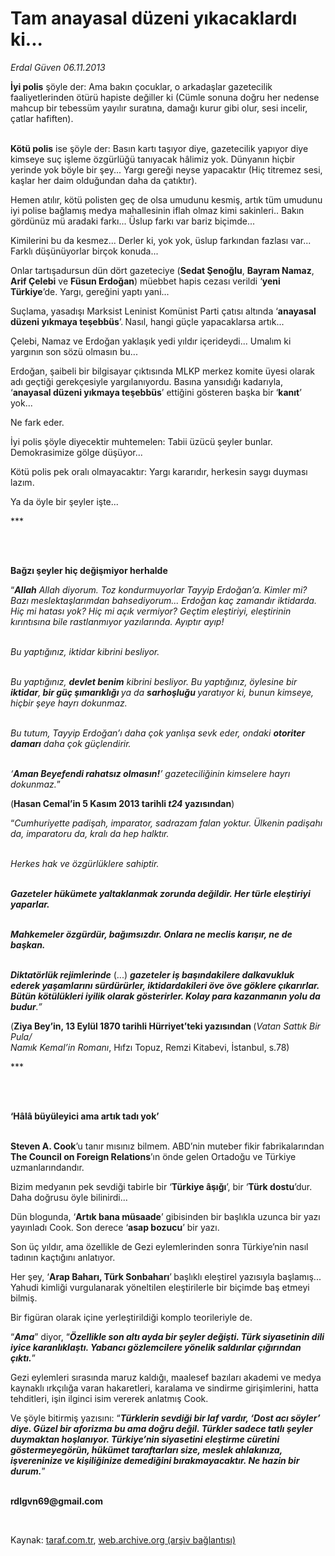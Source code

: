 # Tam anayasal düzeni yıkacaklardı ki...

*Erdal Güven 06.11.2013*

<div class="yazi"><p><b>İyi polis</b> şöyle der: Ama bakın çocuklar, o arkadaşlar gazetecilik faaliyetlerinden ötürü hapiste değiller ki (Cümle sonuna doğru her nedense mahcup bir tebessüm yayılır suratına, damağı kurur gibi olur, sesi incelir, çatlar hafiften).</p>
<p><b><br/>Kötü polis</b> ise şöyle der: Basın kartı taşıyor diye, gazetecilik yapıyor diye kimseye suç işleme özgürlüğü tanıyacak hâlimiz yok. Dünyanın hiçbir yerinde yok böyle bir şey... Yargı gereği neyse yapacaktır (Hiç titremez sesi, kaşlar her daim olduğundan daha da çatıktır).</p>
<p>Hemen atılır, kötü polisten geç de olsa umudunu kesmiş, artık tüm umudunu iyi polise bağlamış medya mahallesinin iflah olmaz kimi sakinleri.. Bakın gördünüz mü aradaki farkı... Üslup farkı var bariz biçimde... </p>
<p>Kimilerini bu da kesmez... Derler ki, yok yok, üslup farkından fazlası var... Farklı düşünüyorlar birçok konuda...</p>
<p>Onlar tartışadursun dün dört gazeteciye (<b>Sedat Şenoğlu</b>, <b>Bayram Namaz</b>, <b>Arif Çelebi</b> ve <b>Füsun Erdoğan</b>) müebbet hapis cezası verildi ‘<b>yeni Türkiye</b>’de. Yargı, gereğini yaptı yani...</p>
<p>Suçlama, yasadışı Marksist Leninist Komünist Parti çatısı altında ‘<b>anayasal düzeni yıkmaya teşebbüs</b>’.<b> </b>Nasıl, hangi güçle yapacaklarsa artık...</p>
<p>Çelebi, Namaz ve Erdoğan yaklaşık yedi yıldır içerideydi... Umalım ki yargının son sözü olmasın bu...</p>
<p>Erdoğan, şaibeli bir bilgisayar çıktısında MLKP merkez komite üyesi olarak adı geçtiği gerekçesiyle yargılanıyordu. Basına yansıdığı kadarıyla, ‘<b>anayasal düzeni yıkmaya teşebbüs</b>’ ettiğini gösteren başka bir ‘<b>kanıt</b>’ yok...</p>
<p>Ne fark eder.</p>
<p>İyi polis şöyle diyecektir muhtemelen: Tabii üzücü şeyler bunlar. Demokrasimize gölge düşüyor...</p>
<p>Kötü polis pek oralı olmayacaktır: Yargı kararıdır, herkesin saygı duyması lazım.</p>
<p>Ya da öyle bir şeyler işte...</p>
<p>***</p>
<p><b> </b></p>
<p><b><br/>Bağzı şeyler hiç değişmiyor herhalde</b></p>
<p>“<b><i>Allah</i></b><i> Allah diyorum. Toz kondurmuyorlar Tayyip Erdoğan’a. Kimler mi? Bazı meslektaşlarımdan bahsediyorum... Erdoğan kaç zamandır iktidarda. Hiç mi hatası yok? Hiç mi açık vermiyor? Geçtim eleştiriyi, eleştirinin kırıntısına bile rastlanmıyor yazılarında. Ayıptır ayıp!</i></p>
<p><i><br/>Bu yaptığınız, iktidar kibrini besliyor.</i></p>
<p><i><br/>Bu yaptığınız, <b>devlet benim</b> kibrini besliyor. Bu yaptığınız, öylesine bir <b>iktidar</b>,<b> bir güç şımarıklığı </b>ya da <b>sarhoşluğu </b>yaratıyor ki, bunun kimseye, hiçbir şeye hayrı dokunmaz.</i></p>
<p><i><br/>Bu tutum, Tayyip Erdoğan’ı daha çok yanlışa sevk eder, ondaki <b>otoriter damarı</b> daha çok güçlendirir.</i></p>
<p><i><br/>‘<b>Aman Beyefendi rahatsız olmasın!</b>’ gazeteciliğinin kimselere hayrı dokunmaz.</i>”</p>
<p>(<b>Hasan Cemal’in 5 Kasım 2013 tarihli <i>t24</i> yazısından</b>)</p>
<p>“<i>Cumhuriyette padişah, imparator, sadrazam falan yoktur. Ülkenin padişahı da, imparatoru da, kralı da hep halktır.</i></p>
<p><i><br/>Herkes hak ve özgürlüklere sahiptir.</i></p>
<p><b><i><br/>Gazeteler hükümete yaltaklanmak zorunda değildir. Her türle eleştiriyi yaparlar.</i></b><i> </i></p>
<p><b><i><br/>Mahkemeler özgürdür, bağımsızdır. Onlara ne meclis karışır, ne de başkan.</i></b></p>
<p><b><i><br/>Diktatörlük rejimlerinde</i></b><i> </i>(...)<i> <b>gazeteler iş başındakilere dalkavukluk ederek yaşamlarını sürdürürler, iktidardakileri öve öve göklere çıkarırlar. Bütün kötülükleri iyilik olarak gösterirler. Kolay para kazanmanın yolu da budur</b>.”</i></p>
<p>(<b>Ziya Bey’in, 13 Eylül 1870 tarihli Hürriyet’teki yazısından </b>(<i>Vatan Sattık Bir Pula/ <br/>Namık Kemal’in Romanı</i>, Hıfzı Topuz, Remzi Kitabevi, İstanbul, s.78)</p>
<p>***</p>
<p><b> </b></p>
<p><b><br/>‘Hâlâ büyüleyici ama artık tadı yok’</b></p>
<p><b><br/>Steven A. Cook</b>’u tanır mısınız bilmem. ABD’nin muteber fikir fabrikalarından <b>The Council on Foreign Relations</b>’ın önde gelen Ortadoğu ve Türkiye uzmanlarındandır. </p>
<p>Bizim medyanın pek sevdiği tabirle bir ‘<b>Türkiye âşığı</b>’, bir ‘<b>Türk dostu</b>’dur. Daha doğrusu öyle bilinirdi...</p>
<p>Dün blogunda, ‘<b>Artık bana müsaade</b>’ gibisinden bir başlıkla uzunca bir yazı yayınladı Cook. Son derece ‘<b>asap bozucu</b>’ bir yazı.</p>
<p>Son üç yıldır, ama özellikle de Gezi eylemlerinden sonra Türkiye’nin nasıl tadının kaçtığını anlatıyor. </p>
<p>Her şey, ‘<b>Arap Baharı, Türk Sonbaharı</b>’<b> </b>başlıklı eleştirel yazısıyla başlamış... Yahudi kimliği vurgulanarak yöneltilen eleştirilerle bir biçimde baş etmeyi bilmiş. </p>
<p>Bir figüran olarak içine yerleştirildiği komplo teorileriyle de.</p>
<p>“<b><i>Ama</i></b>” diyor, “<b><i>Özellikle son altı ayda bir şeyler değişti. Türk siyasetinin dili iyice karanlıklaştı. Yabancı gözlemcilere yönelik saldırılar çığırından çıktı.</i></b>”</p>
<p>Gezi eylemleri sırasında maruz kaldığı, maalesef bazıları akademi ve medya kaynaklı ırkçılığa varan hakaretleri, karalama ve sindirme girişimlerini, hatta tehditleri, işin ilginci isim vererek anlatmış Cook.</p>
<p>Ve şöyle bitirmiş yazısını: “<b><i>Türklerin sevdiği bir laf vardır, ‘Dost acı söyler’ diye. Güzel bir aforizma bu ama doğru değil. Türkler </i></b><b><i>sadece tatlı şeyler duymaktan hoşlanıyor. Türkiye’nin siyasetini eleştirme cüretini göstermeyegörün, hükümet taraftarları size, meslek ahlakınıza, işvereninize ve kişiliğinize demediğini bırakmayacaktır. Ne hazin bir durum.</i></b>” </p><b>
<p><br/>rdlgvn69@gmail.com</p>
<p></p></b> 
</div>

Kaynak: [taraf.com.tr](http://www.taraf.com.tr:80/erdal-guven/makale-tam-anayasal-duzeni-yikacaklardi-ki.htm), [web.archive.org (arşiv bağlantısı)](http://web.archive.org/web/20131107203701/http://www.taraf.com.tr:80/erdal-guven/makale-tam-anayasal-duzeni-yikacaklardi-ki.htm)
